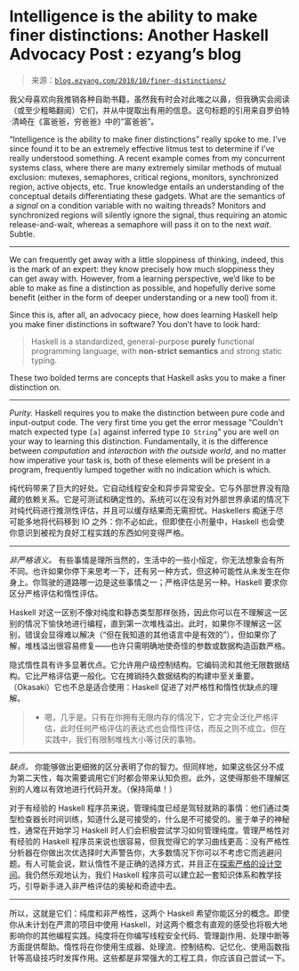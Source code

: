 <!--yml

category: 未分类

date: 2024-07-01 18:18:04

-->

# Intelligence is the ability to make finer distinctions: Another Haskell Advocacy Post : ezyang’s blog

> 来源：[`blog.ezyang.com/2010/10/finer-distinctions/`](http://blog.ezyang.com/2010/10/finer-distinctions/)

我父母喜欢向我推销各种自助书籍，虽然我有时会对此嗤之以鼻，但我确实会阅读（或至少粗略翻阅）它们，并从中提取出有用的信息。这句标题的引用来自罗伯特·清崎在《富爸爸，穷爸爸》中的“富爸爸”。

“Intelligence is the ability to make finer distinctions” really spoke to me. I’ve since found it to be an extremely effective litmus test to determine if I’ve really understood something. A recent example comes from my concurrent systems class, where there are many extremely similar methods of mutual exclusion: mutexes, semaphores, critical regions, monitors, synchronized region, active objects, etc. True knowledge entails an understanding of the conceptual details differentiating these gadgets. What are the semantics of a *signal* on a condition variable with no waiting threads? Monitors and synchronized regions will silently ignore the signal, thus requiring an atomic release-and-wait, whereas a semaphore will pass it on to the next *wait*. Subtle.

* * *

We can frequently get away with a little sloppiness of thinking, indeed, this is the mark of an expert: they know precisely how much sloppiness they can get away with. However, from a learning perspective, we’d like to be able to make as fine a distinction as possible, and hopefully derive some benefit (either in the form of deeper understanding or a new tool) from it.

Since this is, after all, an advocacy piece, how does learning Haskell help you make finer distinctions in software? You don’t have to look hard:

> Haskell is a standardized, general-purpose **purely** functional programming language, with **non-strict semantics** and strong static typing.

These two bolded terms are concepts that Haskell asks you to make a finer distinction on.

* * *

*Purity.* Haskell requires you to make the distinction between pure code and input-output code. The very first time you get the error message “Couldn't match expected type `[a]` against inferred type `IO String`” you are well on your way to learning this distinction. Fundamentally, it is the difference between *computation* and *interaction with the outside world*, and no matter how imperative your task is, both of these elements will be present in a program, frequently lumped together with no indication which is which.

纯代码带来了巨大的好处。它自动线程安全和异步异常安全。它与外部世界没有隐藏的依赖关系。它是可测试和确定性的。系统可以在没有对外部世界承诺的情况下对纯代码进行推测性评估，并且可以缓存结果而无需担忧。Haskellers 痴迷于尽可能多地将代码移到 IO 之外：你不必如此，但即使在小剂量中，Haskell 也会使你意识到被视为良好工程实践的东西如何变得严格。

* * *

*非严格语义。* 有些事情是理所当然的，生活中的一些小恒定，你无法想象会有所不同。也许如果你停下来思考一下，还有另一种方式，但这种可能性从未发生在你身上。你驾驶的道路哪一边是这些事情之一；严格评估是另一种。Haskell 要求你区分严格评估和惰性评估。

Haskell 对这一区别不像对纯度和静态类型那样张扬，因此你可以在不理解这一区别的情况下愉快地进行编程，直到第一次堆栈溢出。此时，如果你不理解这一区别，错误会显得难以解决（“但在我知道的其他语言中是有效的”），但如果你了解，堆栈溢出很容易修复——也许只需明确地使奇怪的参数或数据构造函数严格。

隐式惰性具有许多显著优点。它允许用户级控制结构。它编码流和其他无限数据结构。它比严格评估更一般化。它在摊销持久数据结构的构建中至关重要。（Okasaki）它也不总是适合使用：Haskell 促进了对严格性和惰性优缺点的理解。

> * 嗯，几乎是。只有在你拥有无限内存的情况下，它才完全泛化严格评估，此时任何严格评估的表达式也会惰性评估，而反之则不成立。但在实践中，我们有限制堆栈大小等讨厌的事物。

* * *

*缺点。* 你能够做出更细微的区分表明了你的智力。但同样地，如果这些区分不成为第二天性，每次需要调用它们时都会带来认知负担。此外，这使得那些不理解区别的人难以有效地进行代码开发。（保持简单！）

对于有经验的 Haskell 程序员来说，管理纯度已经是驾轻就熟的事情：他们通过类型检查器长时间训练，知道什么是可接受的，什么是不可接受的。鉴于单子的神秘性，通常在开始学习 Haskell 时人们会积极尝试学习如何管理纯度。管理严格性对有经验的 Haskell 程序员来说也很容易，但我觉得它的学习曲线更高：没有严格性分析器在你做出次优选择时大声警告你，大多数情况下你可以不考虑它而逃避问题。有人可能会说，默认惰性不是正确的选择方式，并且正在[探索严格的设计空间](http://trac.haskell.org/ddc/)。我仍然乐观地认为，我们 Haskell 程序员可以建立起一套知识体系和教学技巧，引导新手进入非严格评估的奥秘和奇迹中去。

* * *

所以，这就是它们：纯度和非严格性，这两个 Haskell 希望你能区分的概念。即使你从未计划在严肃的项目中使用 Haskell，对这两个概念有直观的感受也将极大地影响你的其他编程实践。纯度将在你编写线程安全代码、管理副作用、处理中断等方面提供帮助。惰性将在你使用生成器、处理流、控制结构、记忆化、使用函数指针等高级技巧时发挥作用。这些都是非常强大的工程工具，你应该自己尝试一下。
